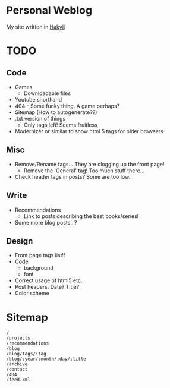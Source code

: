 
Personal Weblog
===============

My site written in [Hakyll][]

[Hakyll]: http://jaspervdj.be/hakyll/

TODO
====

Code
----

* Games
    * Downloadable files
* Youtube shorthand
* 404 - Some funky thing. A game perhaps?
* Sitemap (How to autogenerate??)
* .txt version of things
    * Only tags left! Seems fruitless
* Modernizer or similar to show html 5 tags for older browsers

Misc
----

* Remove/Rename tags... They are clogging up the front page!
    * Remove the 'General' tag! Too much stuff there...
* Check header tags in posts? Some are too low.

Write
-----

* Recommendations
    * Link to posts describing the best books/series!
* Some more blog posts...?

Design
------

* Front page tags list!!
* Code
    * background
    * font
* Correct usage of html5 etc.
* Post headers. Date? Title?
* Color scheme

Sitemap
=======

    /
    /projects
    /recommendations
    /blog
    /blog/tags/:tag
    /blog/:year/:month/:day/:title
    /archive
    /contact
    /404
    /feed.xml

